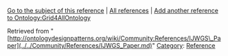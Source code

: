 [Go to the subject of this reference](../../Ontology/Grid4AllOntology.md "Ontology:Grid4AllOntology") | [All references](../../Community/References.1.md "Community:References") | [Add another reference to Ontology:Grid4AllOntology](http://ontologydesignpatterns.org/wiki/Special:AddData/Reference?Reference[Subject]=Ontology:Grid4AllOntology&subject=Ontology:Grid4AllOntology)


Retrieved from "[http://ontologydesignpatterns.org/wiki/Community:References/IJWGS\_Paper](../../Community/References/IJWGS_Paper.md)"
 [Category](http://ontologydesignpatterns.org/wiki/Special:Categories "Special:Categories"): [Reference](../../Category/Reference.md "Category:Reference")